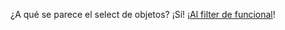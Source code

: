 ¿A qué se parece el select de objetos? ¡Sí! ¡[Al filter de funcional](https://central.mumuki.io/exercises/1726-programacion-funcional-listas-cantidadtuitscortos)! 